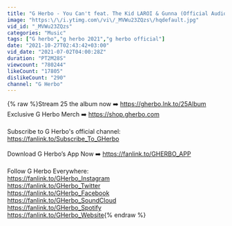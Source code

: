 ```yaml
---
title: "G Herbo - You Can't feat. The Kid LAROI & Gunna (Official Audio)"
image: "https:\/\/i.ytimg.com\/vi\/_MVWu23ZQzs\/hqdefault.jpg"
vid_id: "_MVWu23ZQzs"
categories: "Music"
tags: ["G herbo","g herbo 2021","g herbo official"]
date: "2021-10-27T02:43:42+03:00"
vid_date: "2021-07-02T04:00:28Z"
duration: "PT2M28S"
viewcount: "780244"
likeCount: "17805"
dislikeCount: "290"
channel: "G Herbo"
---
```

{% raw %}Stream 25 the album now ➡️ <a rel="nofollow" target="blank" href="https://gherbo.lnk.to/25Album">https://gherbo.lnk.to/25Album</a><br />Exclusive G Herbo Merch ➡️ <a rel="nofollow" target="blank" href="https://shop.gherbo.com">https://shop.gherbo.com</a><br /><br />Subscribe to G Herbo's official channel: <a rel="nofollow" target="blank" href="https://fanlink.to/Subscribe_To_GHerbo">https://fanlink.to/Subscribe_To_GHerbo</a><br /><br />Download G Herbo’s App Now ➡️ <a rel="nofollow" target="blank" href="https://fanlink.to/GHERBO_APP">https://fanlink.to/GHERBO_APP</a><br /><br />Follow G Herbo Everywhere:<br /><a rel="nofollow" target="blank" href="https://fanlink.to/GHerbo_Instagram">https://fanlink.to/GHerbo_Instagram</a><br /><a rel="nofollow" target="blank" href="https://fanlink.to/GHerbo_Twitter">https://fanlink.to/GHerbo_Twitter</a><br /><a rel="nofollow" target="blank" href="https://fanlink.to/GHerbo_Facebook">https://fanlink.to/GHerbo_Facebook</a><br /><a rel="nofollow" target="blank" href="https://fanlink.to/GHerbo_SoundCloud">https://fanlink.to/GHerbo_SoundCloud</a><br /><a rel="nofollow" target="blank" href="https://fanlink.to/GHerbo_Spotify">https://fanlink.to/GHerbo_Spotify</a><br /><a rel="nofollow" target="blank" href="https://fanlink.to/GHerbo_Website">https://fanlink.to/GHerbo_Website</a>{% endraw %}
